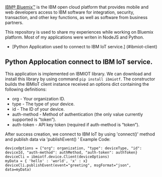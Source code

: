 [IBM® Bluemix™](https://www.ng.bluemix.net) is the IBM open cloud platform that provides mobile and web developers access to IBM software for integration, security, transaction, and other key functions, as well as software from business partners.

This repository is used to share my experiences while working on Bluemix platform. Most of my applications were writen in NodeJS and Python.

* [Python Application used to connect to IBM IoT service.] (#ibmiot-client)

<a name='ibmiot-client'></a>
## Python Applocation connect to IBM IoT service.

This application is implemented on IBMIOT library. We can download and install this library by using command `pip install ibmiotf`. 
The constructor builds the IBMIoT client instance received an options dict containing the following definitions:
* org - Your organization ID.
* type - The type of your device.
* id - The ID of your device.
* auth-method - Method of authentication (the only value currently supported is “token”).
* auth-token - API key token (required if auth-method is “token”).

After success creation, we connect to IBM IoT by using 'connect()' method and publish data via 'publishEvent() ' 
Example Code: 
```
deviceOptions = {"org": organization, "type": deviceType, "id": deviceId, "auth-method": authMethod, "auth-token": authToken}
deviceCli = ibmiotf.device.Client(deviceOptions)
myData = { 'hello' : 'world', 'x' : x}
deviceCli.publishEvent(event="greeting", msgFormat="json", data=myData)
```

